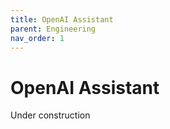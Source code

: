```yaml
---
title: OpenAI Assistant
parent: Engineering
nav_order: 1
---
```


# OpenAI Assistant

Under construction